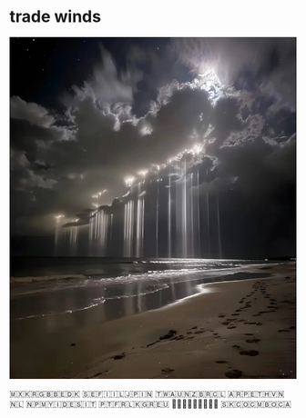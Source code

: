 # trade winds
![trade winds](images/trade%20winds.jpeg)

🇲🇽🇰🇷🇬🇧🇧🇪🇩🇰
🇸🇪🇫🇮🇮🇱🇯🇵🇮🇳
🇹🇼🇦🇺🇳🇿🇧🇷🇨🇱
🇦🇷🇵🇪🇹🇭🇻🇳🇳🇱
🇳🇵🇲🇾🇮🇩🇪🇸🇮🇹
🇵🇹🇫🇷🇱🇰🇬🇷🇪🇺
🏴󠁧󠁢󠁳󠁣󠁴󠁿🇺🇸🇺🇦🇨🇭🇿🇦
🇸🇰🇨🇴🇨🇲🇧🇴🇨🇦
